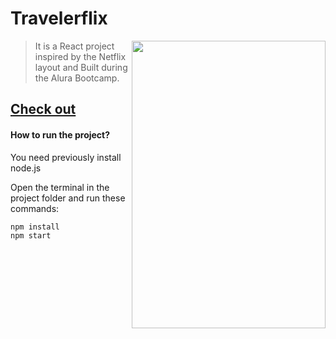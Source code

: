 # Travelerflix

<img align="right" width="310" height="460" src="https://i.imgur.com/26h5bcH.gif">

> It is a React project inspired by the Netflix layout and Built during the Alura Bootcamp.


[Check out](https://travelerflix.vercel.app/)
--
#### How to run the project?

You need previously install node.js

Open the terminal  in the project folder and run these commands:

```sh
npm install
npm start
```
